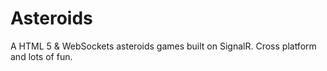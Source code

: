 Asteroids
=========

A HTML 5 & WebSockets asteroids games built on SignalR. Cross platform and lots of fun.
